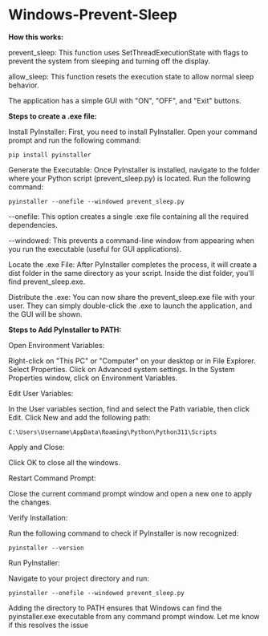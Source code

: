 # Windows-Prevent-Sleep


**How this works:**

prevent_sleep: This function uses SetThreadExecutionState with flags to prevent the system from sleeping and turning off the display.

allow_sleep: This function resets the execution state to allow normal sleep behavior.

The application has a simple GUI with "ON", "OFF", and "Exit" buttons.




**Steps to create a .exe file:**

Install PyInstaller: First, you need to install PyInstaller. Open your command prompt and run the following command:

`pip install pyinstaller`

Generate the Executable: Once PyInstaller is installed, navigate to the folder where your Python script (prevent_sleep.py) is located. Run the following command:

`pyinstaller --onefile --windowed prevent_sleep.py`

--onefile: This option creates a single .exe file containing all the required dependencies.

--windowed: This prevents a command-line window from appearing when you run the executable (useful for GUI applications).

Locate the .exe File: After PyInstaller completes the process, it will create a dist folder in the same directory as your script. Inside the dist folder, you'll find prevent_sleep.exe.

Distribute the .exe: You can now share the prevent_sleep.exe file with your user. They can simply double-click the .exe to launch the application, and the GUI will be shown.




**Steps to Add PyInstaller to PATH:**

Open Environment Variables:

Right-click on "This PC" or "Computer" on your desktop or in File Explorer.
Select Properties.
Click on Advanced system settings.
In the System Properties window, click on Environment Variables.

Edit User Variables:

In the User variables section, find and select the Path variable, then click Edit.
Click New and add the following path:

`C:\Users\Username\AppData\Roaming\Python\Python311\Scripts`

Apply and Close:

Click OK to close all the windows.

Restart Command Prompt:

Close the current command prompt window and open a new one to apply the changes.


Verify Installation:

Run the following command to check if PyInstaller is now recognized:

`pyinstaller --version`


Run PyInstaller:

Navigate to your project directory and run:

`pyinstaller --onefile --windowed prevent_sleep.py`

Adding the directory to PATH ensures that Windows can find the pyinstaller.exe executable from any command prompt window. Let me know if this resolves the issue
